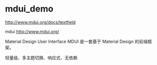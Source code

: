 # mdui_demo

http://www.mdui.org/docs/textfield

mdui http://www.mdui.org/

Material Design User Interface
MDUI 是一套基于 Material Design 的前端框架。

轻量级、多主题切换、响应式、无依赖
